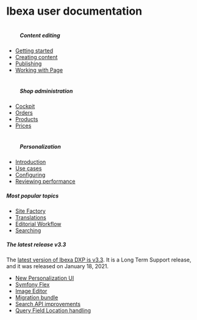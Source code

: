 <div class="front-page">
    <div class="row">
        <h1>Ibexa user documentation</h1>
    </div>
    <div class="row mt-5 pb-4">
        <div class="col-lg px-2 px-lg-4">
            <div class="tile">
                <div class="row">
                    <div class="col-lg">
                        <h5 class="tile-title">
                            <svg class="tile-icon align-middle" width="32" height="32">
                                <use fill="var(--ibexa-jazzberry)" xlink:href="images/ez-icons.svg#publish"></use>
                            </svg>
                            Content editing
                        </h5>
                        <div class="tile-body">
                            <ul>
                                <li><a href="getting_started/">Getting started</a></li>
                                <li><a href="creating_content_basic/">Creating content</a></li>
                                <li><a href="publishing/publishing/">Publishing</a></li>
                                <li><a href="site_organization/working_with_page/">Working with Page</a></li>
                            </ul>
                        </div>
                    </div>
                </div>
            </div>
        </div>
        <div class="col-lg px-2">
            <div class="tile">
                <div class="row">
                    <div class="col-lg">
                        <h5 class="tile-title">
                            <svg class="tile-icon align-middle" width="32" height="32">
                                <use fill="var(--ibexa-jazzberry)" xlink:href="images/ez-icons.svg#cart"></use>
                            </svg>
                            Shop administration
                        </h5>
                        <div class="tile-body">
                            <ul>
                                <li><a href="shop_administration/cockpit/">Cockpit</a></li>
                                <li><a href="shop_administration/manage_orders/">Orders</a></li>
                                <li><a href="shop_administration/manage_products_and_categories_with_the_ez_dataprovider/">Products</a></li>
                                <li><a href="shop_administration/manage_prices_and_stock/">Prices</a></li>
                            </ul>
                        </div>
                    </div>
                </div>
            </div>
        </div>
        <div class="col-lg px-2 px-lg-4">
            <div class="tile">
                <div class="row">
                    <div class="col-lg">
                        <h5 class="tile-title">
                            <svg class="tile-icon align-middle" width="32" height="32">
                                <use fill="var(--ibexa-jazzberry)" xlink:href="images/ez-icons.svg#users-personalization"></use>
                            </svg>
                            Personalization
                        </h5>
                    <div class="tile-body">
                        <ul>
                            <li><a href="personalization/personalization/">Introduction</a></li>
                            <li><a href="personalization/use_cases/">Use cases</a></li>
                            <li><a href="personalization/perso_configuration/">Configuring</a></li>
                            <li><a href="personalization/dashboard/">Reviewing performance</a></li>
                        </ul>
                    </div>
                </div>
            </div>
        </div>
    </div>
    </div>
    <div class="row mt-5">
        <div class="col-lg-4 mb-5 most-popular">
            <h5>
                Most popular topics
                <svg class="tile-icon" width="15" height="15">
                    <use fill="var(--ibexa-jazzberry)" xlink:href="images/ez-icons.svg#bookmark-active"></use>
                </svg>
            </h5>
                <ul>
                    <li><a href="site_organization/site_factory/">Site Factory</a></li>
                    <li><a href="creating_content_advanced/#languages">Translations</a></li>
                    <li><a href="publishing/editorial_workflow/">Editorial Workflow</a></li>
                    <li><a href="search/">Searching</a></li>
                </ul>
        </div>
        <div class="col-lg-8 mb-5 latest-release">
            <h5>
                The latest release
                <span class="pill">v3.3</span>
            </h5>
            <div class="row mt-3">
                <div class="col-lg-5">The <a href="https://doc.ibexa.co/en/latest/releases/ibexa_dxp_v3.3/">latest version of Ibexa DXP is v3.3</a>. It is a Long Term Support release, and it was released on January 18, 2021.
                </div>
                <div class="col-sm-7 features">
                    <ul>
                        <li><a href="https://doc.ibexa.co/en/latest/releases/ibexa_dxp_v3.3/#new-personalization-ui">New Personalization UI</a></li>
                        <li><a href="https://doc.ibexa.co/en/latest/releases/ibexa_dxp_v3.3/#symfony-flex">Symfony Flex</a></li>
                        <li><a href="https://doc.ibexa.co/en/latest/releases/ibexa_dxp_v3.3/#image-editor">Image Editor</a></li>
                        <li><a href="https://doc.ibexa.co/en/latest/releases/ibexa_dxp_v3.3/#migration-bundle">Migration bundle</a></li>
                        <li><a href="https://doc.ibexa.co/en/latest/releases/ibexa_dxp_v3.3/#extended-search-api-capabilities">Search API improvements</a></li>
                        <li><a href="https://doc.ibexa.co/en/latest/releases/ibexa_dxp_v3.3/#query-field-location-handling">Query Field Location handling</a></li>
                    </ul>
                </div>
            </div>
        </div>
    </div>
</div>
